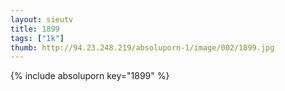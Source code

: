 ```yaml
--- 
layout: sieutv
title: 1899
tags: ["1k"]
thumb: http://94.23.248.219/absoluporn-1/image/002/1899.jpg
---
```

{% include absoluporn key="1899" %} 
